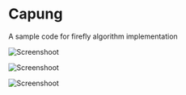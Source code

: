 # Capung
A sample code for firefly algorithm implementation

![Screenshoot](https://raw.githubusercontent.com/fachrur/Capung/master/img_1.png)

![Screenshoot](https://raw.githubusercontent.com/fachrur/Capung/master/img_2.png)

![Screenshoot](https://raw.githubusercontent.com/fachrur/Capung/master/img_3.png)
